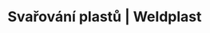 ---
Filename: "svarovaci-automaty58?pg=2"
Link: "file:/Users/vinayakpatel/Downloads/www.weldplast.cz/produkty/svarovani-plastu/spodni-izolace-a-tunely/svarovaci-automaty58%3Fpg=2"
product_name: "null"
product_id: "null"
title: "Svařování plastů | Weldplast"
product_desc: ""
product_specs: ""
product_downloads: ""
href: ""
p_desc_2: ""
accessories: ""
similar_products: ""
---